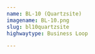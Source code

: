 ```yaml
---
name: BL-10 (Quartzsite)
imagename: BL-10.png
slug: bl10quartzsite
highwaytype: Business Loop

---
```

